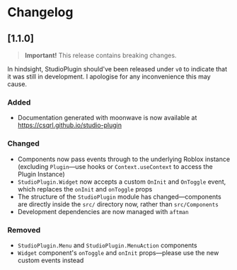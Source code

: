 # Changelog

## [1.1.0]

> **Important!** This release contains breaking changes.

In hindsight, StudioPlugin should've been released under `v0` to indicate that it was still in development. I apologise for any inconvenience this may cause.

### Added

- Documentation generated with moonwave is now available at https://csqrl.github.io/studio-plugin

### Changed

- Components now pass events through to the underlying Roblox instance (excluding `Plugin`&mdash;use hooks or `Context.useContext` to access the Plugin Instance)
- `StudioPlugin.Widget` now accepts a custom `OnInit` and `OnToggle` event, which replaces the `onInit` and `onToggle` props
- The structure of the `StudioPlugin` module has changed&mdash;components are directly inside the `src/` directory now, rather than `src/Components`
- Development dependencies are now managed with `aftman`

### Removed

- `StudioPlugin.Menu` and `StudioPlugin.MenuAction` components
- `Widget` component's `onToggle` and `onInit` props&mdash;please use the new custom events instead
